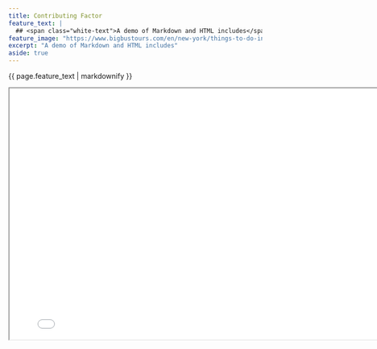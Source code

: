```yaml
---
title: Contributing Factor
feature_text: |
  ## <span class="white-text">A demo of Markdown and HTML includes</span>
feature_image: "https://www.bigbustours.com/en/new-york/things-to-do-in-new-york-at-night"
excerpt: "A demo of Markdown and HTML includes"
aside: true
---
```


<style>
  .white-text {
    color: white;
  }
</style>

{{ page.feature_text | markdownify }}
<iframe src="/Final_Project/figures/factor_counts.png" width="800" height="500"></iframe>

